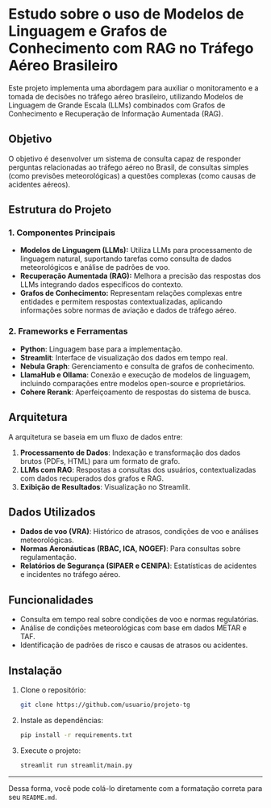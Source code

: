 # Estudo sobre o uso de Modelos de Linguagem e Grafos de Conhecimento com RAG no Tráfego Aéreo Brasileiro

Este projeto implementa uma abordagem para auxiliar o monitoramento e a tomada de decisões no tráfego aéreo brasileiro, utilizando Modelos de Linguagem de Grande Escala (LLMs) combinados com Grafos de Conhecimento e Recuperação de Informação Aumentada (RAG).

## Objetivo

O objetivo é desenvolver um sistema de consulta capaz de responder perguntas relacionadas ao tráfego aéreo no Brasil, de consultas simples (como previsões meteorológicas) a questões complexas (como causas de acidentes aéreos).

## Estrutura do Projeto

### 1. Componentes Principais

- **Modelos de Linguagem (LLMs):** Utiliza LLMs para processamento de linguagem natural, suportando tarefas como consulta de dados meteorológicos e análise de padrões de voo.
- **Recuperação Aumentada (RAG):** Melhora a precisão das respostas dos LLMs integrando dados específicos do contexto.
- **Grafos de Conhecimento:** Representam relações complexas entre entidades e permitem respostas contextualizadas, aplicando informações sobre normas de aviação e dados de tráfego aéreo.

### 2. Frameworks e Ferramentas

- **Python**: Linguagem base para a implementação.
- **Streamlit**: Interface de visualização dos dados em tempo real.
- **Nebula Graph**: Gerenciamento e consulta de grafos de conhecimento.
- **LlamaHub e Ollama**: Conexão e execução de modelos de linguagem, incluindo comparações entre modelos open-source e proprietários.
- **Cohere Rerank**: Aperfeiçoamento de respostas do sistema de busca.

## Arquitetura

A arquitetura se baseia em um fluxo de dados entre:

1. **Processamento de Dados**: Indexação e transformação dos dados brutos (PDFs, HTML) para um formato de grafo.
2. **LLMs com RAG**: Respostas a consultas dos usuários, contextualizadas com dados recuperados dos grafos e RAG.
3. **Exibição de Resultados**: Visualização no Streamlit.

## Dados Utilizados

- **Dados de voo (VRA)**: Histórico de atrasos, condições de voo e análises meteorológicas.
- **Normas Aeronáuticas (RBAC, ICA, NOGEF)**: Para consultas sobre regulamentação.
- **Relatórios de Segurança (SIPAER e CENIPA)**: Estatísticas de acidentes e incidentes no tráfego aéreo.

## Funcionalidades

- Consulta em tempo real sobre condições de voo e normas regulatórias.
- Análise de condições meteorológicas com base em dados METAR e TAF.
- Identificação de padrões de risco e causas de atrasos ou acidentes.

## Instalação

1. Clone o repositório:

   ```bash
   git clone https://github.com/usuario/projeto-tg

   ```

2. Instale as dependências:

   ```bash
   pip install -r requirements.txt

   ```

3. Execute o projeto:
   ```bash
   streamlit run streamlit/main.py
   ```

---

Dessa forma, você pode colá-lo diretamente com a formatação correta para seu `README.md`.
